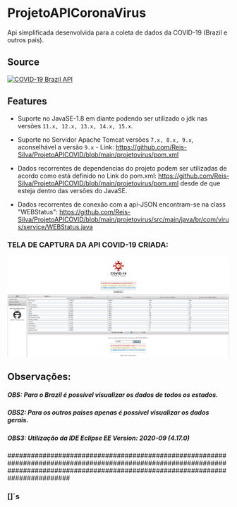 # ProjetoAPICoronaVirus

Api simplificada desenvolvida para a coleta de dados da COVID-19 (Brazil e outros pais).

## Source

[![COVID-19 Brazil API](https://covid19-brazil-api.now.sh/logo.svg)](https://covid19-brazil-api.now.sh/)

## Features

- Suporte no JavaSE-1.8 em diante podendo ser utilizado o jdk nas versões `11.x, 12.x, 13.x, 14.x, 15.x`.

- Suporte no Servidor Apache Tomcat versões `7.x, 8.x, 9.x`, aconselhável a versão `9.x` - Link: https://github.com/Reis-Silva/ProjetoAPICOVID/blob/main/projetovirus/pom.xml

- Dados recorrentes de dependencias do projeto podem ser utilizadas de acordo como está definido no Link do pom.xml: https://github.com/Reis-Silva/ProjetoAPICOVID/blob/main/projetovirus/pom.xml desde de que esteja dentro das versões do JavaSE.

 - Dados recorrentes de conexão com a api-JSON encontram-se na class "WEBStatus": https://github.com/Reis-Silva/ProjetoAPICOVID/blob/main/projetovirus/src/main/java/br/com/virus/service/WEBStatus.java
 
### TELA DE CAPTURA DA API COVID-19 CRIADA:
<p align="center">
<img src="https://github.com/Reis-Silva/ProjetoAPICOVID/blob/main/projetovirus/src/main/webapp/resources/img/demo.png">
</p>

## Observações:

##### OBS: Para o Brazil é possível visualizar os dados de todos os estados.

##### OBS2: Para os outros paises apenas é possível visualizar os dados gerais.

##### OBS3: Utilização da IDE Eclipse EE Version: 2020-09 (4.17.0)


########################################################################################################################################################################################
### []´s
